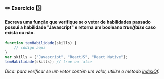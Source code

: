 ### :pencil2: Exercício :three:

#### Escreva uma função que verifique se o vetor de habilidades passado possui a habilidade "Javascript" e retorna um booleano *true/false* caso exista ou não.

```javascript
function temHabilidade(skills) {
	// código aqui
}
var skills = ["Javascript", "ReactJS", "React Native"];
temHabilidade(skills); // true ou false
```

*Dica: para verificar se um vetor contém um valor, utilize o método [indexOf](https://developer.mozilla.org/pt-BR/docs/Web/JavaScript/Reference/Global_Objects/Array/indexOf "Array.prototype.indexOf()").*
